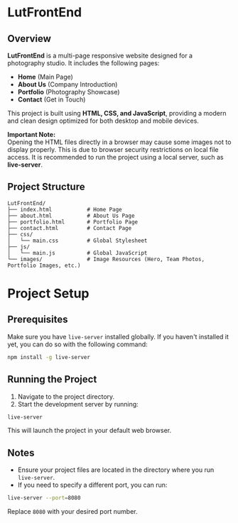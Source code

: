 # LutFrontEnd

## Overview

**LutFrontEnd** is a multi-page responsive website designed for a photography studio. It includes the following pages:
- **Home** (Main Page)
- **About Us** (Company Introduction)
- **Portfolio** (Photography Showcase)
- **Contact** (Get in Touch)

This project is built using **HTML, CSS, and JavaScript**, providing a modern and clean design optimized for both desktop and mobile devices.

**Important Note:**  
Opening the HTML files directly in a browser may cause some images not to display properly. This is due to browser security restrictions on local file access. It is recommended to run the project using a local server, such as **live-server**.

## Project Structure

```plaintext
LutFrontEnd/
├── index.html           # Home Page
├── about.html           # About Us Page
├── portfolio.html       # Portfolio Page
├── contact.html         # Contact Page
├── css/
│   └── main.css         # Global Stylesheet
├── js/
│   └── main.js          # Global JavaScript
└── images/              # Image Resources (Hero, Team Photos, Portfolio Images, etc.)
```

# Project Setup

## Prerequisites

Make sure you have `live-server` installed globally. If you haven't installed it yet, you can do so with the following command:

```sh
npm install -g live-server
```

## Running the Project

1. Navigate to the project directory.
2. Start the development server by running:

```sh
live-server
```

This will launch the project in your default web browser.

## Notes

- Ensure your project files are located in the directory where you run `live-server`.
- If you need to specify a different port, you can run:

```sh
live-server --port=8080
```

Replace `8080` with your desired port number.


